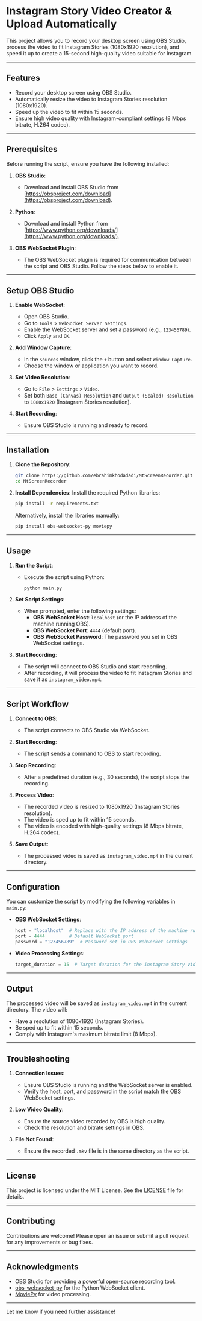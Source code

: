 # Instagram Story Video Creator & Upload Automatically

This project allows you to record your desktop screen using OBS Studio, process the video to fit Instagram Stories (1080x1920 resolution), and speed it up to create a 15-second high-quality video suitable for Instagram.

---

## **Features**
- Record your desktop screen using OBS Studio.
- Automatically resize the video to Instagram Stories resolution (1080x1920).
- Speed up the video to fit within 15 seconds.
- Ensure high video quality with Instagram-compliant settings (8 Mbps bitrate, H.264 codec).

---

## **Prerequisites**

Before running the script, ensure you have the following installed:

1. **OBS Studio**:
   - Download and install OBS Studio from [https://obsproject.com/download](https://obsproject.com/download).

2. **Python**:
   - Download and install Python from [https://www.python.org/downloads/](https://www.python.org/downloads/).

3. **OBS WebSocket Plugin**:
   - The OBS WebSocket plugin is required for communication between the script and OBS Studio. Follow the steps below to enable it.

---

## **Setup OBS Studio**

1. **Enable WebSocket**:
   - Open OBS Studio.
   - Go to `Tools` > `WebSocket Server Settings`.
   - Enable the WebSocket server and set a password (e.g., `123456789`).
   - Click `Apply` and `OK`.

2. **Add Window Capture**:
   - In the `Sources` window, click the `+` button and select `Window Capture`.
   - Choose the window or application you want to record.

3. **Set Video Resolution**:
   - Go to `File` > `Settings` > `Video`.
   - Set both `Base (Canvas) Resolution` and `Output (Scaled) Resolution` to `1080x1920` (Instagram Stories resolution).

4. **Start Recording**:
   - Ensure OBS Studio is running and ready to record.

---

## **Installation**

1. **Clone the Repository**:
   ```bash
   git clone https://github.com/ebrahimkhodadadi/MtScreenRecorder.git
   cd MtScreenRecorder
   ```

2. **Install Dependencies**:
   Install the required Python libraries:
   ```bash
   pip install -r requirements.txt
   ```

   Alternatively, install the libraries manually:
   ```bash
   pip install obs-websocket-py moviepy
   ```

---

## **Usage**

1. **Run the Script**:
   - Execute the script using Python:
     ```bash
     python main.py
     ```

2. **Set Script Settings**:
   - When prompted, enter the following settings:
     - **OBS WebSocket Host**: `localhost` (or the IP address of the machine running OBS).
     - **OBS WebSocket Port**: `4444` (default port).
     - **OBS WebSocket Password**: The password you set in OBS WebSocket settings.

3. **Start Recording**:
   - The script will connect to OBS Studio and start recording.
   - After recording, it will process the video to fit Instagram Stories and save it as `instagram_video.mp4`.

---

## **Script Workflow**

1. **Connect to OBS**:
   - The script connects to OBS Studio via WebSocket.

2. **Start Recording**:
   - The script sends a command to OBS to start recording.

3. **Stop Recording**:
   - After a predefined duration (e.g., 30 seconds), the script stops the recording.

4. **Process Video**:
   - The recorded video is resized to 1080x1920 (Instagram Stories resolution).
   - The video is sped up to fit within 15 seconds.
   - The video is encoded with high-quality settings (8 Mbps bitrate, H.264 codec).

5. **Save Output**:
   - The processed video is saved as `instagram_video.mp4` in the current directory.

---

## **Configuration**

You can customize the script by modifying the following variables in `main.py`:

- **OBS WebSocket Settings**:
  ```python
  host = "localhost"  # Replace with the IP address of the machine running OBS
  port = 4444         # Default WebSocket port
  password = "123456789"  # Password set in OBS WebSocket settings
  ```

- **Video Processing Settings**:
  ```python
  target_duration = 15  # Target duration for the Instagram Story video (in seconds)
  ```

---

## **Output**

The processed video will be saved as `instagram_video.mp4` in the current directory. The video will:
- Have a resolution of 1080x1920 (Instagram Stories).
- Be sped up to fit within 15 seconds.
- Comply with Instagram's maximum bitrate limit (8 Mbps).

---

## **Troubleshooting**

1. **Connection Issues**:
   - Ensure OBS Studio is running and the WebSocket server is enabled.
   - Verify the host, port, and password in the script match the OBS WebSocket settings.

2. **Low Video Quality**:
   - Ensure the source video recorded by OBS is high quality.
   - Check the resolution and bitrate settings in OBS.

3. **File Not Found**:
   - Ensure the recorded `.mkv` file is in the same directory as the script.

---

## **License**

This project is licensed under the MIT License. See the [LICENSE](LICENSE) file for details.

---

## **Contributing**

Contributions are welcome! Please open an issue or submit a pull request for any improvements or bug fixes.

---

## **Acknowledgments**

- [OBS Studio](https://obsproject.com/) for providing a powerful open-source recording tool.
- [obs-websocket-py](https://github.com/Elektordi/obs-websocket-py) for the Python WebSocket client.
- [MoviePy](https://zulko.github.io/moviepy/) for video processing.

---

Let me know if you need further assistance!
